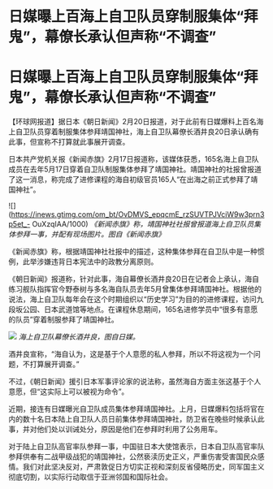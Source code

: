 # 日媒曝上百海上自卫队员穿制服集体“拜鬼”，幕僚长承认但声称“不调查”

# 日媒曝上百海上自卫队员穿制服集体“拜鬼”，幕僚长承认但声称“不调查”

【环球网报道】据日本《朝日新闻》2月20日报道，对于此前有日媒爆料上百名海上自卫队员穿着制服集体参拜靖国神社，海上自卫队幕僚长酒井良20日承认确有此事，但宣称不打算就此事展开调查。

日本共产党机关报《新闻赤旗》2月17日报道称，该媒体获悉，165名海上自卫队成员在去年5月17日穿着自卫队制服集体参拜了靖国神社。靖国神社的社报曾报道了这一消息，称完成了进修课程的海自初级官员165人“在出海之前正式参拜了靖国神社”。

![](https://inews.gtimg.com/om_bt/OvDMVS_epqcmE_rzSUVTPJVciW9w3prn3p5et_-
OuXzqIAA/1000) _《新闻赤旗》称，靖国神社社报曾报道海上自卫队员集体参拜一事，并配有现场图片。图自《新闻赤旗》_

《新闻赤旗》称，根据靖国神社社报中的描述，这种集体参拜在自卫队中是一种惯例，此举涉嫌违背日本宪法中的政教分离原则。

《朝日新闻》报道称，针对此事，海自幕僚长酒井良20日在记者会上承认，海自练习舰队指挥官今野泰树与多名海自队员去年5月曾集体参拜靖国神社。根据他的说法，海上自卫队每年会在这个时期组织以“历史学习”为目的的进修课程，访问九段坂公园、日本武道馆等地点。在课程休息期间，165名进修学员中“很多有意愿的队员”穿着制服参拜了靖国神社。

![](https://inews.gtimg.com/om_bt/Oul-S2sfcxSDRRzdTiNv1wDCzDXmo_lSgENQotauzsXeIAA/1000)
_海上自卫队幕僚长酒井良，图自日媒。_

酒井良宣称，“海自认为，这是基于个人意愿的私人参拜，所以不将这视为一个问题，不打算展开调查。”

不过，《朝日新闻》援引日本军事评论家的说法称，虽然海自方面主张这基于个人意愿，但“这实际上可以被视为命令”。

近期，接连有日媒曝光自卫队成员集体参拜靖国神社。上月，日媒爆料包括将官在内的数十名日本陆上自卫队人员日前集体参拜靖国神社，防卫省在晚些时候承认此事，并对他们处以训诫处分，原因是他们在参拜时利用了公务用车。

对于陆上自卫队高官率队参拜一事，中国驻日本大使馆表示，日本自卫队高官率队参拜供奉有二战甲级战犯的靖国神社，公然亵渎历史正义，严重伤害受害国民众感情。我们对此坚决反对，严肃敦促日方切实正视和深刻反省侵略历史，同军国主义彻底切割，以实际行动取信于亚洲邻国和国际社会。

